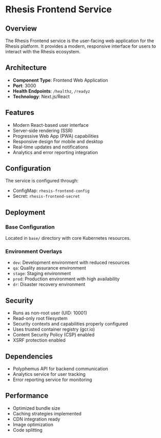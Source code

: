 # Rhesis Frontend Service

## Overview

The Rhesis Frontend service is the user-facing web application for the Rhesis platform. It provides a modern, responsive interface for users to interact with the Rhesis ecosystem.

## Architecture

- **Component Type**: Frontend Web Application
- **Port**: 3000
- **Health Endpoints**: `/healthz`, `/readyz`
- **Technology**: Next.js/React

## Features

- Modern React-based user interface
- Server-side rendering (SSR)
- Progressive Web App (PWA) capabilities
- Responsive design for mobile and desktop
- Real-time updates and notifications
- Analytics and error reporting integration

## Configuration

The service is configured through:
- ConfigMap: `rhesis-frontend-config`
- Secret: `rhesis-frontend-secret`

## Deployment

### Base Configuration
Located in `base/` directory with core Kubernetes resources.

### Environment Overlays
- `dev`: Development environment with reduced resources
- `qa`: Quality assurance environment
- `stage`: Staging environment
- `prod`: Production environment with high availability
- `dr`: Disaster recovery environment

## Security

- Runs as non-root user (UID: 10001)
- Read-only root filesystem
- Security contexts and capabilities properly configured
- Uses trusted container registry (gcr.io)
- Content Security Policy (CSP) enabled
- XSRF protection enabled

## Dependencies

- Polyphemus API for backend communication
- Analytics service for user tracking
- Error reporting service for monitoring

## Performance

- Optimized bundle size
- Caching strategies implemented
- CDN integration ready
- Image optimization
- Code splitting

